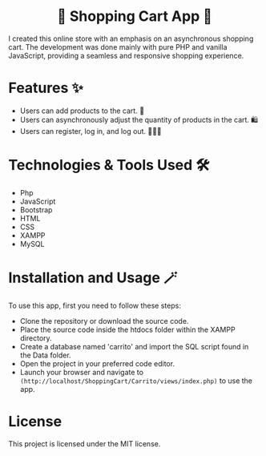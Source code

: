 <h1 style="text-align: center;">👛 Shopping Cart App 👛</h1>
I created this online store with an emphasis on an asynchronous shopping cart. The development was done mainly with pure PHP and vanilla JavaScript, providing a seamless and responsive shopping experience.

# Features ✨
- Users can add products to the cart. 🛒
- Users can asynchronously adjust the quantity of products in the cart. 🛍️
- Users can register, log in, and log out. 👩🏻‍💻

# Technologies & Tools Used 🛠️
- Php
- JavaScript
- Bootstrap
- HTML
- CSS
- XAMPP
- MySQL

# Installation and Usage 🪄
To use this app, first you need to follow these steps:

- Clone the repository or download the source code.
- Place the source code inside the htdocs folder within the XAMPP directory.
- Create a database named 'carrito' and import the SQL script found in the Data folder.
- Open the project in your preferred code editor.
- Launch your browser and navigate to `(http://localhost/ShoppingCart/Carrito/views/index.php)` to use the app.

# License
This project is licensed under the MIT license.
